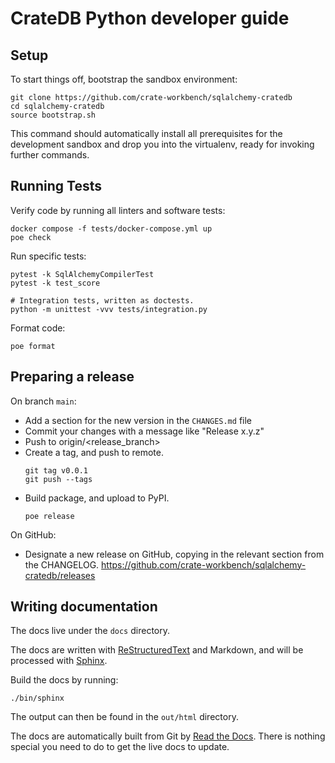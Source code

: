 # CrateDB Python developer guide

## Setup

To start things off, bootstrap the sandbox environment:

    git clone https://github.com/crate-workbench/sqlalchemy-cratedb
    cd sqlalchemy-cratedb
    source bootstrap.sh

This command should automatically install all prerequisites for the
development sandbox and drop you into the virtualenv, ready for invoking
further commands.

## Running Tests

Verify code by running all linters and software tests:

    docker compose -f tests/docker-compose.yml up
    poe check

Run specific tests:

    pytest -k SqlAlchemyCompilerTest
    pytest -k test_score

    # Integration tests, written as doctests.
    python -m unittest -vvv tests/integration.py

Format code:

    poe format


## Preparing a release

On branch `main`:

-   Add a section for the new version in the `CHANGES.md` file
-   Commit your changes with a message like \"Release x.y.z\"
-   Push to origin/\<release_branch\>
-   Create a tag, and push to remote.
    ```shell
    git tag v0.0.1
    git push --tags
    ```
-   Build package, and upload to PyPI.
    ```shell
    poe release
    ```

On GitHub:

-   Designate a new release on GitHub, copying in the relevant section
    from the CHANGELOG.
    https://github.com/crate-workbench/sqlalchemy-cratedb/releases


## Writing documentation

The docs live under the `docs` directory.

The docs are written with [ReStructuredText] and Markdown,
and will be processed with [Sphinx].

Build the docs by running:

    ./bin/sphinx

The output can then be found in the `out/html` directory.

The docs are automatically built from Git by [Read the Docs]. There is
nothing special you need to do to get the live docs to update.


[Read the Docs]: http://readthedocs.org
[ReStructuredText]: https://docutils.sourceforge.net/rst.html
[Sphinx]: https://sphinx-doc.org/

